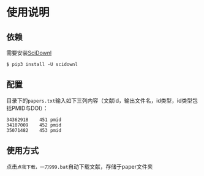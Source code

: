 # 使用说明
## 依赖
需要安装[SciDownl](https://github.com/Tishacy/SciDownl)
```
$ pip3 install -U scidownl
```
## 配置
目录下的`papers.txt`输入如下三列内容（文献id，输出文件名，id类型，id类型包括PMID与DOI）：
```
34362918	451	pmid
34107009	452	pmid
35071482	453	pmid
```

## 使用方式
点击`点我下载，一刀999.bat`自动下载文献，存储于paper文件夹